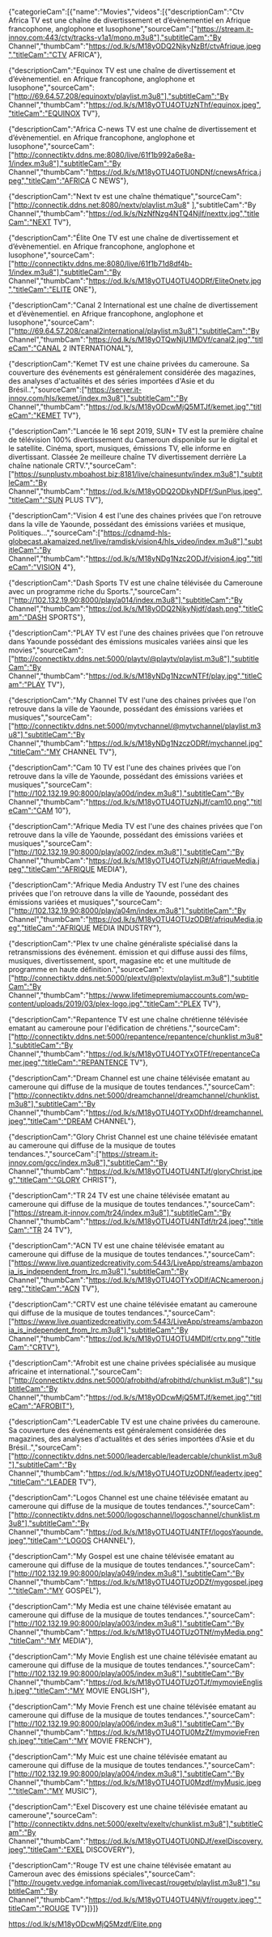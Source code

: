{"categorieCam":[{"name":"Movies","videos":[{"descriptionCam":"Ctv Africa TV est une chaîne de divertissement et d’évènementiel en Afrique francophone, anglophone et lusophone","sourceCam":["https://stream.it-innov.com:443/ctv/tracks-v1a1/mono.m3u8"],"subtitleCam":"By Channel","thumbCam":"https://od.lk/s/M18yODQ2NjkyNzBf/ctvAfrique.jpeg","titleCam":"CTV AFRICA"},

{"descriptionCam":"Equinox TV est une chaîne de divertissement et d’évènementiel.  en Afrique francophone, anglophone et lusophone","sourceCam":["http://69.64.57.208/equinoxtv/playlist.m3u8"],"subtitleCam":"By Channel","thumbCam":"https://od.lk/s/M18yOTU4OTUzNThf/equinox.jpeg","titleCam":"EQUINOX TV"},

{"descriptionCam":"Africa C-news TV est une chaîne de divertissement et d’évènementiel.  en Afrique francophone, anglophone et lusophone","sourceCam":["http://connectiktv.ddns.me:8080/live/61f1b992a6e8a-1/index.m3u8"],"subtitleCam":"By Channel","thumbCam":"https://od.lk/s/M18yOTU4OTU0NDNf/cnewsAfrica.jpeg","titleCam":"AFRICA C NEWS"},

{"descriptionCam":"Next tv est une chaîne thématique","sourceCam":["http://connectik.ddns.net:8080/nextv/playlist.m3u8"
],"subtitleCam":"By Channel","thumbCam":"https://od.lk/s/NzNfNzg4NTQ4Njlf/nexttv.jpg","titleCam":"NEXT TV"},

{"descriptionCam":"Élite One TV est une chaîne de divertissement et d’évènementiel.  en Afrique francophone, anglophone et lusophone","sourceCam":["http://connectiktv.ddns.me:8080/live/61f1b71d8df4b-1/index.m3u8"],"subtitleCam":"By Channel","thumbCam":"https://od.lk/s/M18yOTU4OTU4ODRf/EliteOnetv.jpg","titleCam":"ELITE ONE"},

{"descriptionCam":"Canal 2 International est une chaîne de divertissement et d’évènementiel.  en Afrique francophone, anglophone et lusophone","sourceCam":["http://69.64.57.208/canal2international/playlist.m3u8"],"subtitleCam":"By Channel","thumbCam":"https://od.lk/s/M18yOTQwNjU1MDVf/canal2.jpg","titleCam":"CANAL 2 INTERNATIONAL"},

{"descriptionCam":"Kemet TV est une chaine privées du cameroune. Sa couverture des événements est généralement considérée des magazines, des analyses d'actualités et des séries importées d'Asie et du Brésil..","sourceCam":["https://server.it-innov.com/hls/kemet/index.m3u8"],"subtitleCam":"By Channel","thumbCam":"https://od.lk/s/M18yODcwMjQ5MTJf/kemet.jpg","titleCam":"KEMET TV"},

{"descriptionCam":"Lancée le 16 sept 2019, SUN+ TV est la première chaîne de télévision 100% divertissement du Cameroun disponible sur le digital et le satellite. Cinéma, sport, musiques, émissions TV, elle informe en divertissant. Classée 2e meilleure chaîne TV divertissement derrière La chaîne nationale CRTV.","sourceCam":["https://sunplustv.mboahost.biz:8181/live/chainesuntv/index.m3u8"],"subtitleCam":"By Channel","thumbCam":"https://od.lk/s/M18yODQ2ODkyNDFf/SunPlus.jpeg","titleCam":"SUN PLUS TV"},

{"descriptionCam":"Vision 4 est l'une des chaines privées que l'on retrouve dans la ville de Yaounde, possédant des émissions variées et musique, Politiques...","sourceCam":["https://cdnamd-hls-globecast.akamaized.net/live/ramdisk/vision4/hls_video/index.m3u8"],"subtitleCam":"By Channel","thumbCam":"https://od.lk/s/M18yNDg1Nzc2ODJf/vision4.jpg","titleCam":"VISION 4"},

{"descriptionCam":"Dash Sports TV est une chaîne télévisée du Cameroune avec un programme riche du Sports.","sourceCam":["http://102.132.19.90:8000/play/a014/index.m3u8"],"subtitleCam":"By Channel","thumbCam":"https://od.lk/s/M18yODQ2NjkyNjdf/dash.png","titleCam":"DASH SPORTS"},

{"descriptionCam":"PLAY TV est l'une des chaines privées que l'on retrouve dans Yaounde possédant des émissions musicales variées ainsi que les movies","sourceCam":["http://connectiktv.ddns.net:5000/playtv/@playtv/playlist.m3u8"],"subtitleCam":"By Channel","thumbCam":"https://od.lk/s/M18yNDg1NzcwNTFf/play.jpg","titleCam":"PLAY TV"},

{"descriptionCam":"My Channel TV est l'une des chaines privées que l'on retrouve dans la ville de Yaounde, possédant des émissions variées et musiques","sourceCam":["http://connectiktv.ddns.net:5000/mytvchannel/@mytvchannel/playlist.m3u8"],"subtitleCam":"By Channel","thumbCam":"https://od.lk/s/M18yNDg1NzczODRf/mychannel.jpg","titleCam":"MY CHANNEL TV"},

{"descriptionCam":"Cam 10 TV est l'une des chaines privées que l'on retrouve dans la ville de Yaounde, possédant des émissions variées et musiques","sourceCam":["http://102.132.19.90:8000/play/a00d/index.m3u8"],"subtitleCam":"By Channel","thumbCam":"https://od.lk/s/M18yOTU4OTUzNjJf/cam10.png","titleCam":"CAM 10"},

{"descriptionCam":"Afrique Media TV est l'une des chaines privées que l'on retrouve dans la ville de Yaounde, possédant des émissions variées et musiques","sourceCam":["http://102.132.19.90:8000/play/a002/index.m3u8"],"subtitleCam":"By Channel","thumbCam":"https://od.lk/s/M18yOTU4OTUzNjRf/AfriqueMedia.jpeg","titleCam":"AFRIQUE MEDIA"},

{"descriptionCam":"Afrique Media Andustry TV est l'une des chaines privées que l'on retrouve dans la ville de Yaounde, possédant des émissions variées et musiques","sourceCam":["http://102.132.19.90:8000/play/a04m/index.m3u8"],"subtitleCam":"By Channel","thumbCam":"https://od.lk/s/M18yOTU4OTUzODBf/afriquMedia.jpeg","titleCam":"AFRIQUE MEDIA INDUSTRY"},

{"descriptionCam":"Plex tv une chaîne généraliste spécialisé dans la retransmissions des événement. émission et qui diffuse aussi des films, musiques, divertissement, sport, magasine etc et une multitude de programme en haute définition.","sourceCam":["http://connectiktv.ddns.net:5000/plextv/@plextv/playlist.m3u8"],"subtitleCam":"By Channel","thumbCam":"https://www.lifetimepremiumaccounts.com/wp-content/uploads/2019/03/plex-logo.jpg","titleCam":"PLEX TV"},

{"descriptionCam":"Repantence TV est une chaîne chrétienne télévisée ematant au cameroune pour l'édification de chrétiens.","sourceCam":["http://connectiktv.ddns.net:5000/repantence/repantence/chunklist.m3u8"],"subtitleCam":"By Channel","thumbCam":"https://od.lk/s/M18yOTU4OTYxOTFf/repentanceCamer.jpeg","titleCam":"REPANTENCE TV"},

{"descriptionCam":"Dream Channel est une chaine télévisée ematant au cameroune qui diffuse de la musique de toutes tendances.","sourceCam":["http://connectiktv.ddns.net:5000/dreamchannel/dreamchannel/chunklist.m3u8"],"subtitleCam":"By Channel","thumbCam":"https://od.lk/s/M18yOTU4OTYxODhf/dreamchannel.jpeg","titleCam":"DREAM CHANNEL"},

{"descriptionCam":"Glory Christ Channel est une chaine télévisée ematant au cameroune qui diffuse de la musique de toutes tendances.","sourceCam":["https://stream.it-innov.com/gcc/index.m3u8"],"subtitleCam":"By Channel","thumbCam":"https://od.lk/s/M18yOTU4OTU4NTJf/gloryChrist.jpeg","titleCam":"GLORY CHRIST"},

{"descriptionCam":"TR 24 TV est une chaine télévisée ematant au cameroune qui diffuse de la musique de toutes tendances.","sourceCam":["https://stream.it-innov.com/tr24/index.m3u8"],"subtitleCam":"By Channel","thumbCam":"https://od.lk/s/M18yOTU4OTU4NTdf/tr24.jpeg","titleCam":"TR 24 TV"},

{"descriptionCam":"ACN TV est une chaine télévisée ematant au cameroune qui diffuse de la musique de toutes tendances.","sourceCam":["https://www.live.quantizedcreativity.com:5443/LiveApp/streams/ambazonia_is_independent_from_lrc.m3u8"],"subtitleCam":"By Channel","thumbCam":"https://od.lk/s/M18yOTU4OTYxODlf/ACNcameroon.jpeg","titleCam":"ACN TV"},

{"descriptionCam":"CRTV est une chaine télévisée ematant au cameroune qui diffuse de la musique de toutes tendances.","sourceCam":["https://www.live.quantizedcreativity.com:5443/LiveApp/streams/ambazonia_is_independent_from_lrc.m3u8"],"subtitleCam":"By Channel","thumbCam":"https://od.lk/s/M18yOTU4OTU4MDlf/crtv.png","titleCam":"CRTV"},

{"descriptionCam":"Afrobit est une chaine privées spécialisée au musique africaine et international.","sourceCam":["http://connectiktv.ddns.net:5000/afrobithd/afrobithd/chunklist.m3u8"],"subtitleCam":"By Channel","thumbCam":"https://od.lk/s/M18yODcwMjQ5MTJf/kemet.jpg","titleCam":"AFROBIT"},

{"descriptionCam":"LeaderCable TV est une chaine privées du cameroune. Sa couverture des événements est généralement considérée des magazines, des analyses d'actualités et des séries importées d'Asie et du Brésil..","sourceCam":["http://connectiktv.ddns.net:5000/leadercable/leadercable/chunklist.m3u8"],"subtitleCam":"By Channel","thumbCam":"https://od.lk/s/M18yOTU4OTUzODNf/leadertv.jpeg","titleCam":"LEADER TV"},

{"descriptionCam":"Logos Channel est une chaine télévisée ematant au cameroune qui diffuse de la musique de toutes tendances.","sourceCam":["http://connectiktv.ddns.net:5000/logoschannel/logoschannel/chunklist.m3u8"],"subtitleCam":"By Channel","thumbCam":"https://od.lk/s/M18yOTU4OTU4NTFf/logosYaounde.jpeg","titleCam":"LOGOS CHANNEL"},

{"descriptionCam":"My Gospel est une chaine télévisée ematant au cameroune qui diffuse de la musique de toutes tendances.","sourceCam":["http://102.132.19.90:8000/play/a049/index.m3u8"],"subtitleCam":"By Channel","thumbCam":"https://od.lk/s/M18yOTU4OTUzODZf/mygospel.jpeg","titleCam":"MY GOSPEL"},

{"descriptionCam":"My Media est une chaine télévisée ematant au cameroune qui diffuse de la musique de toutes tendances.","sourceCam":["http://102.132.19.90:8000/play/a003/index.m3u8"],"subtitleCam":"By Channel","thumbCam":"https://od.lk/s/M18yOTU4OTUzOTNf/myMedia.png","titleCam":"MY MEDIA"},

{"descriptionCam":"My Movie English est une chaine télévisée ematant au cameroune qui diffuse de la musique de toutes tendances.","sourceCam":["http://102.132.19.90:8000/play/a005/index.m3u8"],"subtitleCam":"By Channel","thumbCam":"https://od.lk/s/M18yOTU4OTUzOTJf/mymovieEnglish.jpeg","titleCam":"MY MOVIE ENGLISH"},

{"descriptionCam":"My Movie French est une chaine télévisée ematant au cameroune qui diffuse de la musique de toutes tendances.","sourceCam":["http://102.132.19.90:8000/play/a006/index.m3u8"],"subtitleCam":"By Channel","thumbCam":"https://od.lk/s/M18yOTU4OTU0MzZf/mymovieFrench.jpeg","titleCam":"MY MOVIE FRENCH"},

{"descriptionCam":"My Muic est une chaine télévisée ematant au cameroune qui diffuse de la musique de toutes tendances.","sourceCam":["http://102.132.19.90:8000/play/a004/index.m3u8"],"subtitleCam":"By Channel","thumbCam":"https://od.lk/s/M18yOTU4OTU0Mzdf/myMusic.jpeg","titleCam":"MY MUSIC"},

{"descriptionCam":"Exel Discovery est une chaine télévisée ematant au cameroune","sourceCam":["http://connectiktv.ddns.net:5000/exeltv/exeltv/chunklist.m3u8"],"subtitleCam":"By Channel","thumbCam":"https://od.lk/s/M18yOTU4OTU0NDJf/exelDiscovery.jpeg","titleCam":"EXEL DISCOVERY"},

{"descriptionCam":"Rouge TV est une chaine télévisée ematant au Cameroun avec des émissions spéciales","sourceCam":["http://rougetv.vedge.infomaniak.com/livecast/rougetv/playlist.m3u8"],"subtitleCam":"By Channel","thumbCam":"https://od.lk/s/M18yOTU4OTU4NjVf/rougetv.jpeg","titleCam":"ROUGE TV"}]}]}


https://od.lk/s/M18yODcwMjQ5Mzdf/Elite.png
